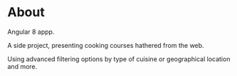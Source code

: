 # About

Angular 8 appp.

A side project, presenting cooking courses hathered from the web.

Using advanced filtering options by type of cuisine or geographical location and more.
